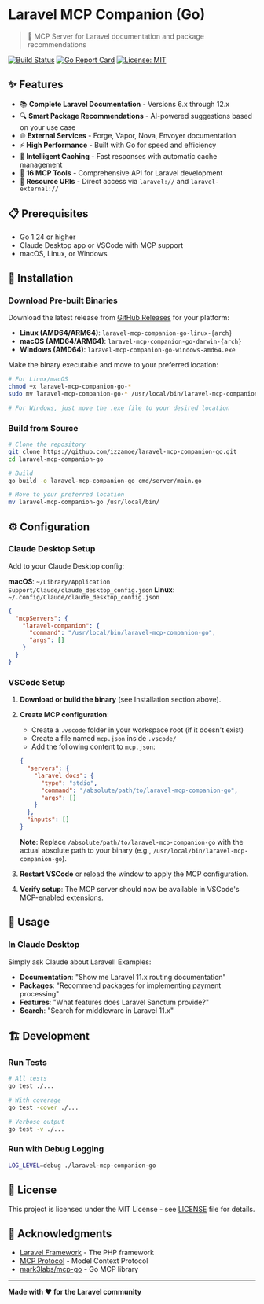 # Laravel MCP Companion (Go)

> 🚀 MCP Server for Laravel documentation and package recommendations

[![Build Status](https://github.com/izzamoe/laravel-mcp-companion-go/workflows/Test/badge.svg)](https://github.com/izzamoe/laravel-mcp-companion-go/actions)
[![Go Report Card](https://goreportcard.com/badge/github.com/izzamoe/laravel-mcp-companion-go)](https://goreportcard.com/report/github.com/izzamoe/laravel-mcp-companion-go)
[![License: MIT](https://img.shields.io/badge/License-MIT-yellow.svg)](https://opensource.org/licenses/MIT)

## ✨ Features

- 📚 **Complete Laravel Documentation** - Versions 6.x through 12.x
- 🔍 **Smart Package Recommendations** - AI-powered suggestions based on your use case
- 🌐 **External Services** - Forge, Vapor, Nova, Envoyer documentation
- ⚡ **High Performance** - Built with Go for speed and efficiency
- 💾 **Intelligent Caching** - Fast responses with automatic cache management
- 🎯 **16 MCP Tools** - Comprehensive API for Laravel development
- 🔗 **Resource URIs** - Direct access via `laravel://` and `laravel-external://`

## 📋 Prerequisites

- Go 1.24 or higher
- Claude Desktop app or VSCode with MCP support
- macOS, Linux, or Windows

## 🚀 Installation

### Download Pre-built Binaries

Download the latest release from [GitHub Releases](https://github.com/izzamoe/laravel-mcp-companion-go/releases) for your platform:

- **Linux (AMD64/ARM64)**: `laravel-mcp-companion-go-linux-{arch}`
- **macOS (AMD64/ARM64)**: `laravel-mcp-companion-go-darwin-{arch}`
- **Windows (AMD64)**: `laravel-mcp-companion-go-windows-amd64.exe`

Make the binary executable and move to your preferred location:

```bash
# For Linux/macOS
chmod +x laravel-mcp-companion-go-*
sudo mv laravel-mcp-companion-go-* /usr/local/bin/laravel-mcp-companion-go

# For Windows, just move the .exe file to your desired location
```

### Build from Source

```bash
# Clone the repository
git clone https://github.com/izzamoe/laravel-mcp-companion-go.git
cd laravel-mcp-companion-go

# Build
go build -o laravel-mcp-companion-go cmd/server/main.go

# Move to your preferred location
mv laravel-mcp-companion-go /usr/local/bin/
```

## ⚙️ Configuration

### Claude Desktop Setup

Add to your Claude Desktop config:

**macOS**: `~/Library/Application Support/Claude/claude_desktop_config.json`
**Linux**: `~/.config/Claude/claude_desktop_config.json`

```json
{
  "mcpServers": {
    "laravel-companion": {
      "command": "/usr/local/bin/laravel-mcp-companion-go",
      "args": []
    }
  }
}
```

### VSCode Setup

1. **Download or build the binary** (see Installation section above).

2. **Create MCP configuration**:
   - Create a `.vscode` folder in your workspace root (if it doesn't exist)
   - Create a file named `mcp.json` inside `.vscode/`
   - Add the following content to `mcp.json`:

   ```json
   {
     "servers": {
       "laravel_docs": {
         "type": "stdio",
         "command": "/absolute/path/to/laravel-mcp-companion-go",
         "args": []
       }
     },
     "inputs": []
   }
   ```

   **Note**: Replace `/absolute/path/to/laravel-mcp-companion-go` with the actual absolute path to your binary (e.g., `/usr/local/bin/laravel-mcp-companion-go`).

3. **Restart VSCode** or reload the window to apply the MCP configuration.

4. **Verify setup**: The MCP server should now be available in VSCode's MCP-enabled extensions.

## 📖 Usage

### In Claude Desktop

Simply ask Claude about Laravel! Examples:

- **Documentation**: "Show me Laravel 11.x routing documentation"
- **Packages**: "Recommend packages for implementing payment processing"
- **Features**: "What features does Laravel Sanctum provide?"
- **Search**: "Search for middleware in Laravel 11.x"

## 🏗️ Development

### Run Tests

```bash
# All tests
go test ./...

# With coverage
go test -cover ./...

# Verbose output
go test -v ./...
```

### Run with Debug Logging

```bash
LOG_LEVEL=debug ./laravel-mcp-companion-go
```

## 📝 License

This project is licensed under the MIT License - see [LICENSE](LICENSE) file for details.

## 🙏 Acknowledgments

- [Laravel Framework](https://laravel.com/) - The PHP framework
- [MCP Protocol](https://modelcontextprotocol.io/) - Model Context Protocol
- [mark3labs/mcp-go](https://github.com/mark3labs/mcp-go) - Go MCP library

---

**Made with ❤️ for the Laravel community**
